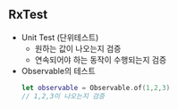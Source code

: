 ## RxTest
- Unit Test (단위테스트)
  - 원하는 값이 나오는지 검증
  - 연속되어야 하는 동작이 수행되는지 검증
- Observable의 테스트
  ```swift
  let observable = Observable.of(1,2,3)
  // 1,2,3이 나오는지 검증
  ```
